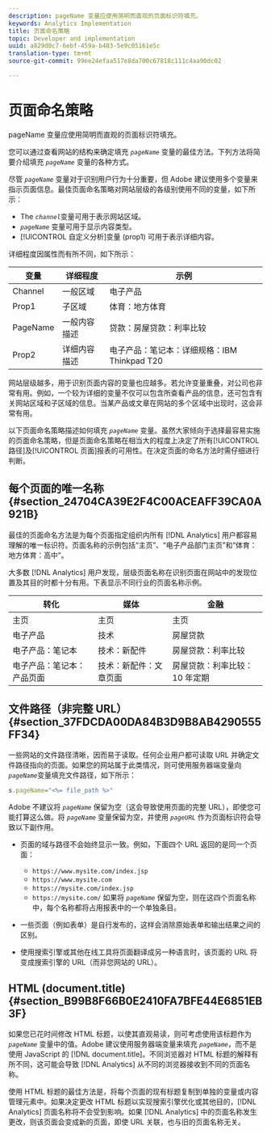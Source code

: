 ```yaml
---
description: pageName 变量应使用简明而直观的页面标识符填充。
keywords: Analytics Implementation
title: 页面命名策略
topic: Developer and implementation
uuid: a829d0c7-6ebf-459a-b403-5e9c05161e5c
translation-type: tm+mt
source-git-commit: 99ee24efaa517e8da700c67818c111c4aa90dc02

---
```



# 页面命名策略

pageName 变量应使用简明而直观的页面标识符填充。

您可以通过查看网站的结构来确定填充 *`pageName`* 变量的最佳方法。下列方法将简要介绍填充 *`pageName`* 变量的各种方式。

尽管 *`pageName`* 变量对于识别用户行为十分重要，但 Adobe 建议使用多个变量来指示页面信息。最佳页面命名策略对网站层级的各级别使用不同的变量，如下所示：

* The *`channel`*&#x200B;变量可用于表示网站区域。
* *`pageName`* 变量可用于显示内容类型。
* [!UICONTROL 自定义分析]变量 (prop1) 可用于表示详细内容。

详细程度因属性而有所不同，如下所示：

| 变量 | 详细程度 | 示例 |
|---|---|---|
| Channel | 一般区域 | 电子产品 |
| Prop1 | 子区域 | 体育：地方体育 |
| PageName | 一般内容描述 | 贷款：房屋贷款：利率比较 |
| Prop2 | 详细内容描述 | 电子产品：笔记本：详细规格：IBM Thinkpad T20 |

网站层级越多，用于识别页面内容的变量也应越多。若允许变量重叠，对公司也非常有用。例如，一个较为详细的变量不仅可以包含所查看产品的信息，还可包含有关网站区域和子区域的信息。当某产品或文章在网站的多个区域中出现时，这会非常有用。

以下页面命名策略描述如何填充 *`pageName`* 变量。虽然大家倾向于选择最容易实施的页面命名策略，但是页面命名策略在相当大的程度上决定了所有[!UICONTROL 路径]及[!UICONTROL 页面]报表的可用性。在决定页面的命名方法时需仔细进行判断。

## 每个页面的唯一名称 {#section_24704CA39E2F4C00ACEAFF39CA0A921B}

最佳的页面命名方法是为每个页面指定组织内所有 [!DNL Analytics] 用户都容易理解的唯一标识符。页面名称的示例包括“主页”、“电子产品部门主页”和“体育：地方体育：高中”。

大多数 [!DNL Analytics] 用户发现，层级页面名称在识别页面在网站中的发现位置及其目的时都十分有用。下表显示不同行业的页面名称示例。

| 转化 | 媒体 | 金融 |
|---|---|---|
| 主页 | 主页 | 主页 |
| 电子产品 | 技术 | 房屋贷款 |
| 电子产品：笔记本 | 技术：新配件 | 房屋贷款：利率比较 |
| 电子产品：笔记本：产品页面 | 技术：新配件：文章页面 | 房屋贷款：利率比较：10 年定期 |

## 文件路径（非完整 URL） {#section_37FDCDA00DA84B3D9B8AB4290555FF34}

一些网站的文件路径清晰，因而易于读取。任何企业用户都可读取 URL 并确定文件路径指向的页面。如果您的网站属于此类情况，则可使用服务器端变量向&#x200B;*`pageName`*&#x200B;变量填充文件路径，如下所示：

```js
s.pageName="<%= file_path %>"
```

Adobe 不建议将 *`pageName`* 保留为空（这会导致使用页面的完整 URL），即使您可能打算这么做。将 *`pageName`* 变量保留为空，并使用 *`pageURL`* 作为页面标识符会导致以下副作用。

* 页面的域与路径不会始终显示一致。例如，下面四个 URL 返回的是同一个页面：

   * `https://www.mysite.com/index.jsp`
   * `https://www.mysite.com`
   * `https://mysite.com/index.jsp`
   * `https://mysite.com/`
   如果将 *`pageName`* 保留为空，则在这四个页面名称中，每个名称都将占用报表中的一个单独条目。

* 一些页面（例如表单）是自行发布的，这样会消除原始表单和输出结果之间的区别。
* 使用搜索引擎或其他在线工具将页面翻译成另一种语言时，该页面的 URL 将变成搜索引擎的 URL（而非您网站的 URL）。

## HTML (document.title) {#section_B99B8F66B0E2410FA7BFE44E6851EB3F}

如果您已花时间修改 HTML 标题，以使其直观易读，则可考虑使用该标题作为 *`pageName`* 变量中的值。Adobe 建议使用服务器端变量来填充 *`pageName`*，而不是使用 JavaScript 的 [!DNL document.title]。不同浏览器对 HTML 标题的解释有所不同，这可能会导致 [!DNL Analytics] 从不同的浏览器接收到不同的页面名称。

使用 HTML 标题的最佳方法是，将每个页面的现有标题复制到单独的变量或内容管理元素中。如果决定更改 HTML 标题以实现搜索引擎优化或其他目的，[!DNL Analytics] 页面名称将不会受到影响。如果 [!DNL Analytics] 中的页面名称发生更改，则该页面会变成新的页面，即使 URL 关联，也与旧的页面名称无关。
